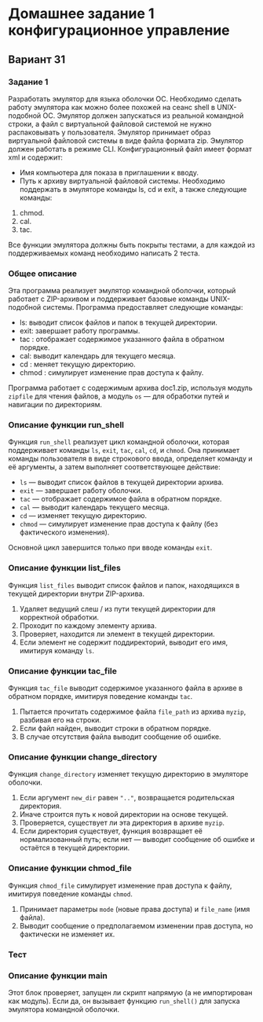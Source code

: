# Домашнее задание 1 конфигурационное управление
## Вариант 31
### Задание 1
Разработать эмулятор для языка оболочки ОС. Необходимо сделать работу 
эмулятора как можно более похожей на сеанс shell в UNIX-подобной ОС. 
Эмулятор должен запускаться из реальной командной строки, а файл с 
виртуальной файловой системой не нужно распаковывать у пользователя. 
Эмулятор принимает образ виртуальной файловой системы в виде файла формата 
zip. Эмулятор должен работать в режиме CLI. 
Конфигурационный файл имеет формат xml и содержит:

- Имя компьютера для показа в приглашении к вводу. 
- Путь к архиву виртуальной файловой системы. 
Необходимо поддержать в эмуляторе команды ls, cd и exit, а также 
следующие команды: 
1. chmod. 
2. cal. 
3. tac.

Все функции эмулятора должны быть покрыты тестами, а для каждой из 
поддерживаемых команд необходимо написать 2 теста.
### Общее описание
Эта программа реализует эмулятор командной оболочки, который работает с ZIP-архивом и поддерживает базовые команды UNIX-подобной системы. Программа предоставляет следующие команды:

- ls: выводит список файлов и папок в текущей директории.
- exit: завершает работу программы.
- tac <file>: отображает содержимое указанного файла в обратном порядке.
- cal: выводит календарь для текущего месяца.
- cd <directory>: меняет текущую директорию.
- chmod <mode> <file>: симулирует изменение прав доступа к файлу.

Программа работает с содержимым архива doc1.zip, используя модуль `zipfile` для чтения файлов, а модуль `os` — для обработки путей и навигации по директориям.
### Описание функции run_shell
Функция `run_shell` реализует цикл командной оболочки, которая поддерживает команды `ls`, `exit`, `tac`, `cal`, `cd`, и `chmod`. Она принимает команды пользователя в виде строкового ввода, определяет команду и её аргументы, а затем выполняет соответствующее действие:

- `ls` — выводит список файлов в текущей директории архива.
- `exit` — завершает работу оболочки.
- `tac` — отображает содержимое файла в обратном порядке.
- `cal` — выводит календарь текущего месяца.
- `cd` — изменяет текущую директорию.
- `chmod` — симулирует изменение прав доступа к файлу (без фактического изменения).

Основной цикл завершится только при вводе команды `exit`.
### Описание функции list_files
Функция `list_files` выводит список файлов и папок, находящихся в текущей директории внутри ZIP-архива.

1. Удаляет ведущий слеш / из пути текущей директории для корректной обработки.
2. Проходит по каждому элементу архива.
3. Проверяет, находится ли элемент в текущей директории.
4. Если элемент не содержит поддиректорий, выводит его имя, имитируя команду `ls`.
### Описание функции tac_file
Функция `tac_file` выводит содержимое указанного файла в архиве в обратном порядке, имитируя поведение команды `tac`.

1. Пытается прочитать содержимое файла `file_path` из архива `myzip`, разбивая его на строки.
2. Если файл найден, выводит строки в обратном порядке.
3. В случае отсутствия файла выводит сообщение об ошибке.

### Описание функции change_directory
Функция `change_directory` изменяет текущую директорию в эмуляторе оболочки.

1. Если аргумент `new_dir` равен `".."`, возвращается родительская директория.
2. Иначе строится путь к новой директории на основе текущей.
3. Проверяется, существует ли эта директория в архиве `myzip`.
4. Если директория существует, функция возвращает её нормализованный путь; если нет — выводит сообщение об ошибке и остаётся в текущей директории.

### Описание функции chmod_file
Функция `chmod_file` симулирует изменение прав доступа к файлу, имитируя поведение команды `chmod`.

1. Принимает параметры `mode` (новые права доступа) и `file_name` (имя файла).
2. Выводит сообщение о предполагаемом изменении прав доступа, но фактически не изменяет их.

### Тест


### Описание функции main
Этот блок проверяет, запущен ли скрипт напрямую (а не импортирован как модуль). Если да, он вызывает функцию `run_shell()` для запуска эмулятора командной оболочки.

